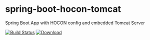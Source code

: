 # spring-boot-hocon-tomcat
Spring Boot App with HOCON config and embedded Tomcat Server

[![Build Status](https://travis-ci.org/diyanfilipov/spring-boot-hocon-tomcat.svg?branch=master)](https://travis-ci.org/diyanfilipov/spring-boot-hocon-tomcat)
[ ![Download](https://api.bintray.com/packages/diyanfilipov/dfartefactory/spring-boot-hocon-tomcat/images/download.svg) ](https://bintray.com/diyanfilipov/dfartefactory/spring-boot-hocon-tomcat/_latestVersion)
